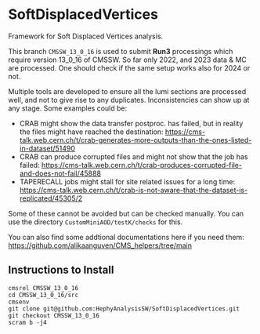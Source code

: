 # SoftDisplacedVertices
Framework for Soft Displaced Vertices analysis.

This branch `CMSSW_13_0_16` is used to submit **Run3** processings which require version 13_0_16 of CMSSW. So far only 2022, and 2023 data & MC are processed. One should check if the same setup works also for 2024 or not.

Multiple tools are developed to ensure all the lumi sections are processed well, and not to give rise to any duplicates. Inconsistencies can show up at any stage. Some examples could be:
- CRAB might show the data transfer postproc. has failed, but in reality the files might have reached the destination: https://cms-talk.web.cern.ch/t/crab-generates-more-outputs-than-the-ones-listed-in-dataset/51490
- CRAB can produce corrupted files and might not show that the job has failed: https://cms-talk.web.cern.ch/t/crab-produces-corrupted-file-and-does-not-fail/45888
- TAPERECALL jobs might stall for site related issues for a long time: https://cms-talk.web.cern.ch/t/crab-is-not-aware-that-the-dataset-is-replicated/45305/2

Some of these cannot be avoided but can be checked manually. You can use the directory `CustomMiniAOD/testK/checks` for this.

You can also find some addtional documentations here if you need them: https://github.com/alikaanguven/CMS_helpers/tree/main


## Instructions to Install
```
cmsrel CMSSW_13_0_16
cd CMSSW_13_0_16/src
cmsenv
git clone git@github.com:HephyAnalysisSW/SoftDisplacedVertices.git
git checkout CMSSW_13_0_16
scram b -j4
```
